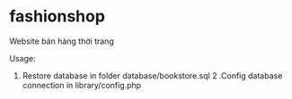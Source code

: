 # fashionshop
Website bán hàng thời trang

Usage:

1. Restore database in folder database/bookstore.sql
2 .Config database connection in library/config.php
